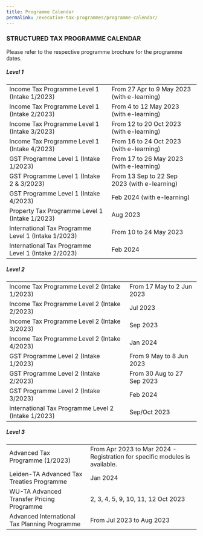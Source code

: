 ```yaml
---
title: Programme Calendar
permalink: /executive-tax-programmes/programme-calendar/
---
```

### **STRUCTURED TAX PROGRAMME CALENDAR**

Please refer to the respective programme brochure for the programme dates.

##### **Level 1**

<table>
  <tbody><tr>
    <td>Income Tax Programme Level 1 (Intake 1/2023)</td>
    <td>From 27 Apr to 9 May 2023 (with e-learning)</td>
  </tr> 
  <tr>
    <td>Income Tax Programme Level 1 (Intake 2/2023)</td>
    <td>From 4 to 12 May 2023 (with e-learning)</td>
  </tr> 
  <tr>
    <td>Income Tax Programme Level 1 (Intake 3/2023)</td>
    <td>From 12 to 20 Oct 2023 (with e-learning)
</td> 
		  </tr><tr>
    <td>Income Tax Programme Level 1 (Intake 4/2023)</td>
    <td>From 16 to 24 Oct 2023 (with e-learning)</td>
  </tr> 
  
  <tr>
    <td>GST Programme Level 1 (Intake 1/2023)</td>
    <td>From 17 to 26 May 2023 (with e-learning)</td>
  </tr>  
  <tr>
    <td>GST Programme Level 1 (Intake 2 &amp; 3/2023)</td>
    <td>From 13 Sep to 22 Sep 2023 (with e-learning)</td>
  </tr>  
	  <tr>
    <td>GST Programme Level 1 (Intake 4/2023)</td>
    <td>Feb 2024 (with e-learning)</td>
  </tr>  
  <tr>
    <td>Property Tax Programme Level 1 (Intake 1/2023)</td>
    <td>Aug 2023</td>
  </tr> 
	<tr>
   <td>International Tax Programme Level 1 (Intake 1/2023)</td>
    <td>From 10 to 24 May 2023</td>
  </tr>  
  <tr>
    <td>International Tax Programme Level 1 (Intake 2/2023)</td>
    <td>Feb 2024</td>
  </tr>  
</tbody></table>

 
##### **Level 2**

<table>
  <tbody><tr>
      <td>Income Tax Programme Level 2 (Intake 1/2023)</td>
      <td>From 17 May to 2 Jun 2023</td> 
  </tr>  
  <tr>
      <td>Income Tax Programme Level 2 (Intake 2/2023)</td>
      <td>Jul 2023</td> 
  </tr>  
  <tr>
     <td>Income Tax Programme Level 2 (Intake 3/2023)</td>
      <td>Sep 2023</td> 
  </tr>  
	 <tr>
     <td>Income Tax Programme Level 2 (Intake 4/2023)</td>
      <td>Jan 2024</td> 
  </tr>  
  <tr>
		 <td>GST Programme Level 2 (Intake 1/2023)
		  </td>
      <td>From 9 May to 8 Jun 2023</td>
	</tr>  
  <tr>
		 <td>GST Programme Level 2 (Intake 2/2023)
		  </td>
      <td>From 30 Aug to 27 Sep 2023</td>
  </tr>  
  <tr>
      <td>GST Programme Level 2 (Intake 3/2023)</td>
      <td>Feb 2024</td> 
  </tr>  
  <tr>
     <td>International Tax Programme Level 2 (Intake 1/2023)</td>
      <td>Sep/Oct 2023</td>
   </tr>  
</tbody></table>

 
##### **Level 3**

<table>
  <tbody><tr>
    <td>Advanced Tax Programme (1/2023)</td>
    <td>From Apr 2023 to Mar 2024 - Registration for specific modules is available.</td> 
  </tr>  
  <tr>
    <td>Leiden-TA Advanced Tax Treaties Programme </td>
    <td>Jan 2024</td>
 </tr>  
  <tr>
   <td>WU-TA Advanced Transfer Pricing Programme</td>
    <td>2, 3, 4, 5, 9, 10, 11, 12 Oct 2023</td>
  </tr>  
  <tr>
   <td>Advanced International Tax Planning Programme</td>
    <td>From Jul 2023 to Aug 2023 </td>
  </tr>  
</tbody></table>